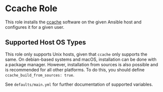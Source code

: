 Ccache Role
===========

This role installs the [ccache][ccache] software on the given Ansible host and configures
it for a given user.


Supported Host OS Types
-----------------------

This role only supports Unix hosts, given that `ccache` only supports the same. On
debian-based systems and macOS, installation can be done with a package manager. However,
installation from sources is also possible and is recommended for all other platforms. To
do this, you should define `ccache_build_from_sources: true`.

See `defaults/main.yml` for further documentation of supported variables.


[ccache]: https://ccache.dev
